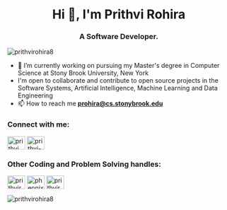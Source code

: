 <h1 align="center">Hi 👋, I'm Prithvi Rohira</h1>
<h3 align="center">A Software Developer.</h3>

<p align="left"> <img src="https://komarev.com/ghpvc/?username=prithvirohira8&label=Profile%20views&color=0e75b6&style=flat" alt="prithvirohira8" /> </p>

- 🔭 I’m currently working on pursuing my Master's degree in Computer Science at Stony Brook University, New York
- I'm open to collaborate and contribute to open source projects in the Software Systems, Artificial Intelligence, Machine Learning and Data Engineering
- 📫 How to reach me **prohira@cs.stonybrook.edu**

<h3 align="left">Connect with me:</h3>
<p align="left">
<a href="https://twitter.com/prithvi_048" target="blank"><img align="center" src="https://raw.githubusercontent.com/rahuldkjain/github-profile-readme-generator/master/src/images/icons/Social/twitter.svg" alt="prithvi_048" height="30" width="40" /></a>
<a href="https://linkedin.com/in/prithvi-rohira-87219b1b5" target="blank"><img align="center" src="https://raw.githubusercontent.com/rahuldkjain/github-profile-readme-generator/master/src/images/icons/Social/linked-in-alt.svg" alt="prithvi-rohira-87219b1b5" height="30" width="40" /></a>
</p>

<h3 align="left"> Other Coding and Problem Solving handles:</h3>
<p align="left">
<a href="https://www.hackerrank.com/prithvirohira8" target="blank"><img align="center" src="https://raw.githubusercontent.com/rahuldkjain/github-profile-readme-generator/master/src/images/icons/Social/hackerrank.svg" alt="prithvirohira8" height="30" width="40" /></a>
<a href="https://codeforces.com/profile/pheonix_99" target="blank"><img align="center" src="https://raw.githubusercontent.com/rahuldkjain/github-profile-readme-generator/master/src/images/icons/Social/codeforces.svg" alt="pheonix_99" height="30" width="40" /></a>
<a href="https://www.leetcode.com/prithvirohira8" target="blank"><img align="center" src="https://raw.githubusercontent.com/rahuldkjain/github-profile-readme-generator/master/src/images/icons/Social/leet-code.svg" alt="prithvirohira8" height="30" width="40" /></a>
</p>

<p><img align="center" src="https://github-readme-streak-stats.herokuapp.com/?user=prithvirohira8&" alt="prithvirohira8" /></p>
